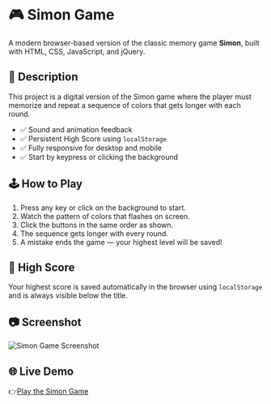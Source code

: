 # 🎮 Simon Game

A modern browser-based version of the classic memory game **Simon**, built with HTML, CSS, JavaScript, and jQuery.

## 🔹 Description

This project is a digital version of the Simon game where the player must memorize and repeat a sequence of colors that gets longer with each round.

- ✅ Sound and animation feedback
- ✅ Persistent High Score using `localStorage`
- ✅ Fully responsive for desktop and mobile
- ✅ Start by keypress or clicking the background

## 🕹️ How to Play

1. Press any key or click on the background to start.
2. Watch the pattern of colors that flashes on screen.
3. Click the buttons in the same order as shown.
4. The sequence gets longer with every round.
5. A mistake ends the game — your highest level will be saved!

## 💾 High Score

Your highest score is saved automatically in the browser using `localStorage` and is always visible below the title.

## 📷 Screenshot

![Simon Game Screenshot](https://github.com/user-attachments/assets/b6d0d88c-c75b-4c34-9105-b4b2247eccfb)

## 🌐 Live Demo

👉[Play the Simon Game](https://szgeri25.github.io/simon-game/)
